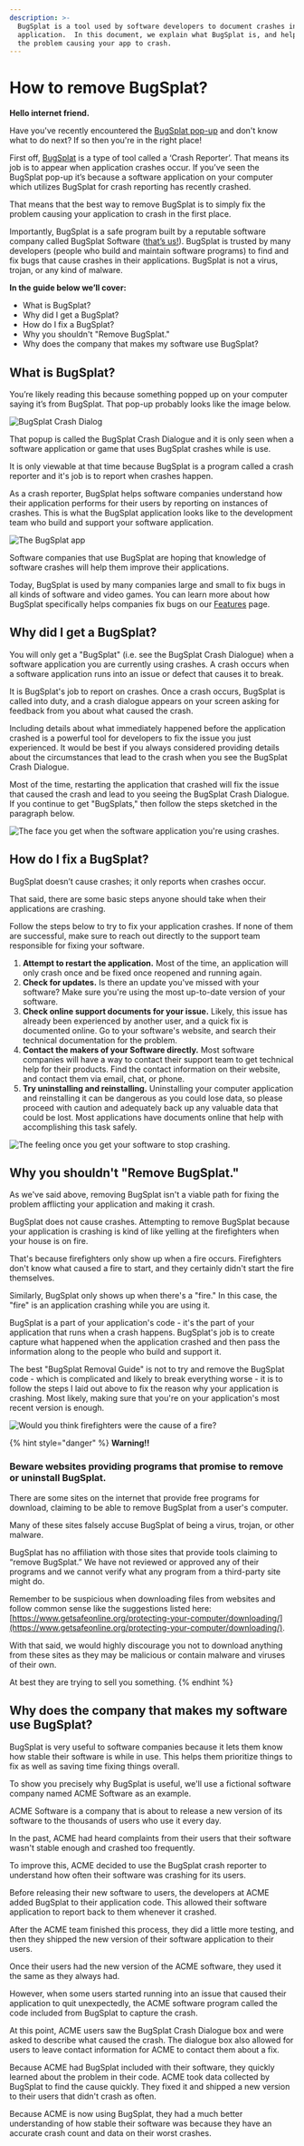 ```yaml
---
description: >-
  BugSplat is a tool used by software developers to document crashes in an
  application.  In this document, we explain what BugSplat is, and help you fix
  the problem causing your app to crash.
---
```


# How to remove BugSplat?

**Hello internet friend.**

Have you've recently encountered the [BugSplat pop-up](../../../about/who-is-bugsplat/brand-guidelines.md#wall-of-fame) and don't know what to do next? If so then you're in the right place!

First off, [BugSplat](https://bugsplat.com) is a type of tool called a ‘Crash Reporter’. That means its job is to appear when application crashes occur. If you’ve seen the BugSplat pop-up it’s because a software application on your computer which utilizes BugSplat for crash reporting has recently crashed.

That means that the best way to remove BugSplat is to simply fix the problem causing your application to crash in the first place.

Importantly, BugSplat is a safe program built by a reputable software company called BugSplat Software \([that’s us!](https://bugsplat.com/about)\). BugSplat is trusted by many developers \(people who build and maintain software programs\) to find and fix bugs that cause crashes in their applications. BugSplat is not a virus, trojan, or any kind of malware.

**In the guide below we’ll cover:**

* What is BugSplat?
* Why did I get a BugSplat?
* How do I fix a BugSplat?
* Why you shouldn't "Remove BugSplat."
* Why does the company that makes my software use BugSplat?

## What is BugSplat?

You’re likely reading this because something popped up on your computer saying it’s from BugSplat. That pop-up probably looks like the image below.

![BugSplat Crash Dialog](../../../.gitbook/assets/bugsplat-crash-dialog%20%282%29%20%282%29%20%282%29%20%282%29.png)

That popup is called the BugSplat Crash Dialogue and it is only seen when a software application or game that uses BugSplat crashes while is use.

It is only viewable at that time because BugSplat is a program called a crash reporter and it's job is to report when crashes happen.

As a crash reporter, BugSplat helps software companies understand how their application performs for their users by reporting on instances of crashes. This is what the BugSplat application looks like to the development team who build and support your software application.

![The BugSplat app](../../../.gitbook/assets/what-developers-see-in-bs.gif)

Software companies that use BugSplat are hoping that knowledge of software crashes will help them improve their applications.

Today, BugSplat is used by many companies large and small to fix bugs in all kinds of software and video games. You can learn more about how BugSplat specifically helps companies fix bugs on our [Features](http://localhost:3000/features/) page.

## Why did I get a BugSplat? <a id="why_did_i_get_bugsplat"></a>

You will only get a "BugSplat" \(i.e. see the BugSplat Crash Dialogue\) when a software application you are currently using crashes. A crash occurs when a software application runs into an issue or defect that causes it to break.

It is BugSplat's job to report on crashes. Once a crash occurs, BugSplat is called into duty, and a crash dialogue appears on your screen asking for feedback from you about what caused the crash.

Including details about what immediately happened before the application crashed is a powerful tool for developers to fix the issue you just experienced. It would be best if you always considered providing details about the circumstances that lead to the crash when you see the BugSplat Crash Dialogue.

Most of the time, restarting the application that crashed will fix the issue that caused the crash and lead to you seeing the BugSplat Crash Dialogue. If you continue to get "BugSplats," then follow the steps sketched in the paragraph below.

![The face you get when the software application you&apos;re using crashes.](../../../.gitbook/assets/man-actively-getting-a-bugsplat-1%20%282%29%20%282%29%20%282%29%20%282%29%20%282%29.jpg)

## How do I fix a BugSplat? <a id="how_to_fix_bugsplat"></a>

BugSplat doesn’t cause crashes; it only reports when crashes occur.

That said, there are some basic steps anyone should take when their applications are crashing.

Follow the steps below to try to fix your application crashes. If none of them are successful, make sure to reach out directly to the support team responsible for fixing your software.

1. **Attempt to restart the application.** Most of the time, an application will only crash once and be fixed once reopened and running again.
2. **Check for updates.** Is there an update you've missed with your software? Make sure you're using the most up-to-date version of your software.
3. **Check online support documents for your issue.** Likely, this issue has already been experienced by another user, and a quick fix is documented online. Go to your software's website, and search their technical documentation for the problem.
4. **Contact the makers of your Software directly.** Most software companies will have a way to contact their support team to get technical help for their products. Find the contact information on their website, and contact them via email, chat, or phone.
5. **Try uninstalling and reinstalling.** Uninstalling your computer application and reinstalling it can be dangerous as you could lose data, so please proceed with caution and adequately back up any valuable data that could be lost. Most applications have documents online that help with accomplishing this task safely.

![The feeling once you get your software to stop crashing.](../../../.gitbook/assets/feeling-once-software-fixed-1%20%281%29%20%282%29%20%282%29%20%282%29%20%282%29.jpg)

## Why you shouldn't "Remove BugSplat." <a id="how_to_fix_bugsplat"></a>

As we've said above, removing BugSplat isn't a viable path for fixing the problem afflicting your application and making it crash.

BugSplat does not cause crashes. Attempting to remove BugSplat because your application is crashing is kind of like yelling at the firefighters when your house is on fire.

That's because firefighters only show up when a fire occurs. Firefighters don't know what caused a fire to start, and they certainly didn't start the fire themselves.

Similarly, BugSplat only shows up when there's a "fire." In this case, the "fire" is an application crashing while you are using it.

BugSplat is a part of your application's code - it's the part of your application that runs when a crash happens. BugSplat's job is to create capture what happened when the application crashed and then pass the information along to the people who build and support it.

The best "BugSplat Removal Guide" is not to try and remove the BugSplat code - which is complicated and likely to break everything worse - it is to follow the steps I laid out above to fix the reason why your application is crashing. Most likely, making sure that you're on your application's most recent version is enough.

![Would you think firefighters were the cause of a fire?](../../../.gitbook/assets/bugsplat-is-like-a-firefighter-1.jpg)

{% hint style="danger" %}
**Warning!!**

### Beware websites providing programs that promise to remove or uninstall BugSplat.

There are some sites on the internet that provide free programs for download, claiming to be able to remove BugSplat from a user's computer.

Many of these sites falsely accuse BugSplat of being a virus, trojan, or other malware.

BugSplat has no affiliation with those sites that provide tools claiming to “remove BugSplat.” We have not reviewed or approved any of their programs and we cannot verify what any program from a third-party site might do.

Remember to be suspicious when downloading files from websites and follow common sense like the suggestions listed here: [https://www.getsafeonline.org/protecting-your-computer/downloading/](https://www.getsafeonline.org/protecting-your-computer/downloading/).

With that said, we would highly discourage you not to download anything from these sites as they may be malicious or contain malware and viruses of their own.

At best they are trying to sell you something.
{% endhint %}

## Why does the company that makes my software use BugSplat?

BugSplat is very useful to software companies because it lets them know how stable their software is while in use. This helps them prioritize things to fix as well as saving time fixing things overall.

To show you precisely why BugSplat is useful, we'll use a fictional software company named ACME Software as an example.

ACME Software is a company that is about to release a new version of its software to the thousands of users who use it every day.

In the past, ACME had heard complaints from their users that their software wasn't stable enough and crashed too frequently.

To improve this, ACME decided to use the BugSplat crash reporter to understand how often their software was crashing for its users.

Before releasing their new software to users, the developers at ACME added BugSplat to their application code. This allowed their software application to report back to them whenever it crashed.

After the ACME team finished this process, they did a little more testing, and then they shipped the new version of their software application to their users.

Once their users had the new version of the ACME software, they used it the same as they always had.

However, when some users started running into an issue that caused their application to quit unexpectedly, the ACME software program called the code included from BugSplat to capture the crash.

At this point, ACME users saw the BugSplat Crash Dialogue box and were asked to describe what caused the crash. The dialogue box also allowed for users to leave contact information for ACME to contact them about a fix.

Because ACME had BugSplat included with their software, they quickly learned about the problem in their code. ACME took data collected by BugSplat to find the cause quickly. They fixed it and shipped a new version to their users that didn't crash as often.

Because ACME is now using BugSplat, they had a much better understanding of how stable their software was because they have an accurate crash count and data on their worst crashes.

